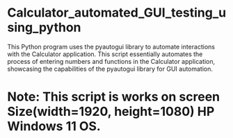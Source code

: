 # Calculator_automated_GUI_testing_using_python
This Python program uses the pyautogui library to automate interactions with the Calculator application. 
This script essentially automates the process of entering numbers and functions in the Calculator application, 
showcasing the capabilities of the pyautogui library for GUI automation.

# Note: This script is works on screen Size(width=1920, height=1080) HP Windows 11 OS.
